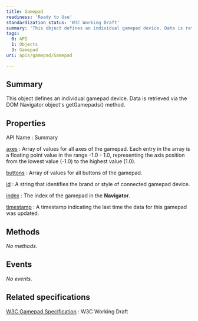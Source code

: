 ```yaml
---
title: Gamepad
readiness: 'Ready to Use'
standardization_status: 'W3C Working Draft'
summary: 'This object defines an individual gamepad device. Data is retrieved via the DOM Navigator object''s getGamepads() method.'
tags:
  0: API
  1: Objects
  3: Gamepad
uri: apis/gamepad/Gamepad

---
```

## Summary

This object defines an individual gamepad device. Data is retrieved via the DOM Navigator object's getGamepads() method.

## Properties

API Name
:   Summary

[axes](/apis/gamepad/Gamepad/axes)
:   Array of values for all axes of the gamepad. Each entry in the array is a floating point value in the range -1.0 - 1.0, representing the axis position from the lowest value (-1.0) to the highest value (1.0).

[buttons](/apis/gamepad/Gamepad/buttons)
:   Array of values for all buttons of the gamepad.

[id](/apis/gamepad/Gamepad/id)
:   A string that identifies the brand or style of connected gamepad device.

[index](/apis/gamepad/Gamepad/index)
:   The index of the gamepad in the **Navigator**.

[timestamp](/apis/gamepad/Gamepad/timestamp)
:   A timestamp indicating the last time the data for this gamepad was updated.

## Methods

*No methods.*

## Events

*No events.*

## Related specifications

[W3C Gamepad Specification](https://dvcs.w3.org/hg/gamepad/raw-file/default/gamepad.html)
:   W3C Working Draft
